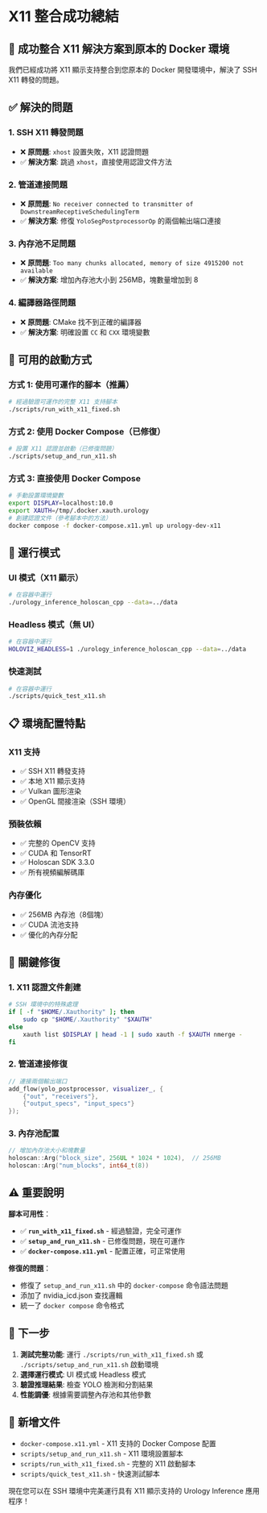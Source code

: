 # X11 整合成功總結

## 🎉 成功整合 X11 解決方案到原本的 Docker 環境

我們已經成功將 X11 顯示支持整合到您原本的 Docker 開發環境中，解決了 SSH X11 轉發的問題。

## ✅ 解決的問題

### 1. SSH X11 轉發問題
- ❌ **原問題**: `xhost` 設置失敗，X11 認證問題
- ✅ **解決方案**: 跳過 `xhost`，直接使用認證文件方法

### 2. 管道連接問題  
- ❌ **原問題**: `No receiver connected to transmitter of DownstreamReceptiveSchedulingTerm`
- ✅ **解決方案**: 修復 `YoloSegPostprocessorOp` 的兩個輸出端口連接

### 3. 內存池不足問題
- ❌ **原問題**: `Too many chunks allocated, memory of size 4915200 not available`
- ✅ **解決方案**: 增加內存池大小到 256MB，塊數量增加到 8

### 4. 編譯器路徑問題
- ❌ **原問題**: CMake 找不到正確的編譯器
- ✅ **解決方案**: 明確設置 `CC` 和 `CXX` 環境變數

## 🚀 可用的啟動方式

### 方式 1: 使用可運作的腳本（推薦）
```bash
# 經過驗證可運作的完整 X11 支持腳本
./scripts/run_with_x11_fixed.sh
```

### 方式 2: 使用 Docker Compose（已修復）
```bash
# 設置 X11 認證並啟動（已修復問題）
./scripts/setup_and_run_x11.sh
```

### 方式 3: 直接使用 Docker Compose
```bash
# 手動設置環境變數
export DISPLAY=localhost:10.0
export XAUTH=/tmp/.docker.xauth.urology
# 創建認證文件（參考腳本中的方法）
docker compose -f docker-compose.x11.yml up urology-dev-x11
```

## 🎯 運行模式

### UI 模式（X11 顯示）
```bash
# 在容器中運行
./urology_inference_holoscan_cpp --data=../data
```

### Headless 模式（無 UI）
```bash
# 在容器中運行
HOLOVIZ_HEADLESS=1 ./urology_inference_holoscan_cpp --data=../data
```

### 快速測試
```bash
# 在容器中運行
./scripts/quick_test_x11.sh
```

## 📋 環境配置特點

### X11 支持
- ✅ SSH X11 轉發支持
- ✅ 本地 X11 顯示支持  
- ✅ Vulkan 圖形渲染
- ✅ OpenGL 間接渲染（SSH 環境）

### 預裝依賴
- ✅ 完整的 OpenCV 支持
- ✅ CUDA 和 TensorRT
- ✅ Holoscan SDK 3.3.0
- ✅ 所有視頻編解碼庫

### 內存優化
- ✅ 256MB 內存池（8個塊）
- ✅ CUDA 流池支持
- ✅ 優化的內存分配

## 🔧 關鍵修復

### 1. X11 認證文件創建
```bash
# SSH 環境中的特殊處理
if [ -f "$HOME/.Xauthority" ]; then
    sudo cp "$HOME/.Xauthority" "$XAUTH"
else
    xauth list $DISPLAY | head -1 | sudo xauth -f $XAUTH nmerge -
fi
```

### 2. 管道連接修復
```cpp
// 連接兩個輸出端口
add_flow(yolo_postprocessor, visualizer_, {
    {"out", "receivers"}, 
    {"output_specs", "input_specs"}
});
```

### 3. 內存池配置
```cpp
// 增加內存池大小和塊數量
holoscan::Arg("block_size", 256UL * 1024 * 1024),  // 256MB
holoscan::Arg("num_blocks", int64_t(8))
```

## ⚠️ 重要說明

**腳本可用性**：
- ✅ **`run_with_x11_fixed.sh`** - 經過驗證，完全可運作
- ✅ **`setup_and_run_x11.sh`** - 已修復問題，現在可運作
- ✅ **`docker-compose.x11.yml`** - 配置正確，可正常使用

**修復的問題**：
- 修復了 `setup_and_run_x11.sh` 中的 `docker-compose` 命令語法問題
- 添加了 nvidia_icd.json 查找邏輯
- 統一了 `docker compose` 命令格式

## 🎯 下一步

1. **測試完整功能**: 運行 `./scripts/run_with_x11_fixed.sh` 或 `./scripts/setup_and_run_x11.sh` 啟動環境
2. **選擇運行模式**: UI 模式或 Headless 模式
3. **驗證推理結果**: 檢查 YOLO 檢測和分割結果
4. **性能調優**: 根據需要調整內存池和其他參數

## 📁 新增文件

- `docker-compose.x11.yml` - X11 支持的 Docker Compose 配置
- `scripts/setup_and_run_x11.sh` - X11 環境設置腳本
- `scripts/run_with_x11_fixed.sh` - 完整的 X11 啟動腳本
- `scripts/quick_test_x11.sh` - 快速測試腳本

現在您可以在 SSH 環境中完美運行具有 X11 顯示支持的 Urology Inference 應用程序！ 